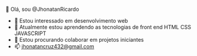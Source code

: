 👋 Olá, sou @JhonatanRicardo
- 👀 Estou interessado em desenvolvimento web 
- 🌱 Atualmente estou aprendendo as tecnologias de front end HTML CSS JAVASCRIPT
- 💞️ Estou procurando colaborar em projetos iniciantes 
- 📫 jhonatancruz432@gmail.com

<!---
JhonatanRicardo/JhonatanRicardo is a ✨ special ✨ repository because its `README.md` (this file) appears on your GitHub profile.
You can click the Preview link to take a look at your changes.
--->
